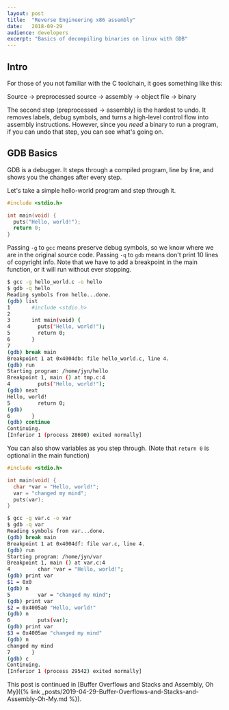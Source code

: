 ```yaml
---
layout:	post
title:	"Reverse Engineering x86 assembly"
date:	2018-09-29
audience: developers
excerpt: "Basics of decompiling binaries on linux with GDB"
---
```


## Intro
For those of you not familiar with the C toolchain, it goes something like this:

Source -> preprocessed source -> assembly -> object file -> binary

The second step (preprocessed -> assembly) is the hardest to undo.
It removes labels, debug symbols, and turns a high-level control flow into assembly instructions.
However, since you *need* a binary to run a program, if you can undo that step,
you can see what's going on.


## GDB Basics
GDB is a debugger. It steps through a compiled program, line by line, and shows you
the changes after every step.

Let's take a simple hello-world program and step through it.

```C
#include <stdio.h>

int main(void) {
  puts("Hello, world!");
  return 0;
}
```

Passing `-g` to `gcc` means preserve debug symbols, so we know where we are in the original source code.
Passing `-q` to `gdb` means don't print 10 lines of copyright info.
Note that we have to add a breakpoint in the main function, or it will run without ever stopping.
```sh
$ gcc -g hello_world.c -o hello
$ gdb -q hello
Reading symbols from hello...done.
(gdb) list
1       #include <stdio.h>
2
3       int main(void) {
4         puts("Hello, world!");
5         return 0;
6       }
7
(gdb) break main
Breakpoint 1 at 0x4004db: file hello_world.c, line 4.
(gdb) run
Starting program: /home/jyn/hello
Breakpoint 1, main () at tmp.c:4
4         puts("Hello, world!");
(gdb) next
Hello, world!
5         return 0;
(gdb)
6       }
(gdb) continue
Continuing.
[Inferior 1 (process 28690) exited normally]
```

You can also show variables as you step through.
(Note that `return 0` is optional in the main function)
```C
#include <stdio.h>

int main(void) {
  char *var = "Hello, world!";
  var = "changed my mind";
  puts(var);
}
```
```sh
$ gcc -g var.c -o var
$ gdb -q var
Reading symbols from var...done.
(gdb) break main
Breakpoint 1 at 0x4004df: file var.c, line 4.
(gdb) run
Starting program: /home/jyn/var
Breakpoint 1, main () at var.c:4
4         char *var = "Hello, world!";
(gdb) print var
$1 = 0x0
(gdb) n
5         var = "changed my mind";
(gdb) print var
$2 = 0x4005a0 "Hello, world!"
(gdb) n
6         puts(var);
(gdb) print var
$3 = 0x4005ae "changed my mind"
(gdb) n
changed my mind
7       }
(gdb) c
Continuing.
[Inferior 1 (process 29542) exited normally]
```

This post is continued in [Buffer Overflows and Stacks and Assembly, Oh My]({% link _posts/2019-04-29-Buffer-Overflows-and-Stacks-and-Assembly-Oh-My.md %}).
